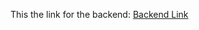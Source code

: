 This the link for the backend:
[Backend Link](https://github.com/tancrescens/mysql-base-react-backend)
